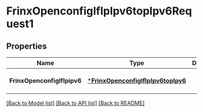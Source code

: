 # FrinxOpenconfigIfIpIpv6topIpv6Request1

## Properties
Name | Type | Description | Notes
------------ | ------------- | ------------- | -------------
**FrinxOpenconfigIfIpipv6** | [***FrinxOpenconfigIfIpIpv6topIpv6**](frinx.openconfig.if.ip.ipv6top.Ipv6.md) |  | [optional] [default to null]

[[Back to Model list]](../README.md#documentation-for-models) [[Back to API list]](../README.md#documentation-for-api-endpoints) [[Back to README]](../README.md)


